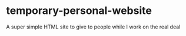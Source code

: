 # temporary-personal-website
A super simple HTML site to give to people while I work on the real deal
